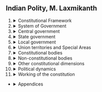 ## Indian Polity, M. Laxmikanth
1.  <details>
    <summary>Constitutional Framework</summary>
    
    1.  <details>
        <summary>Historical Background</summary>
        
        1.  <details>
            <summary>The Company Rule (1773-1858)</summary>

            -   Regulating Act of 1773
            -   Pitt's India Act of 1784
            -   Charter Act of 1833
            -   Charter Act of 1853
            </details>
        2.  <details><summary>The Crown Rule (1858-1947)         </summary>
            
            -   Government of India Act of 1858
            -   Indian Councils Acts
                -   1861
                -   1892
                -   1909
            -   Government of India Act of 1919
            -   Government of India Act of 1935
            -   Indian Independence Act of 1947    
            </details>
        -   <details><summary>tables</summary>
            
            -   Table 1.1 Interim Government (1946)
            -   Table 1.2 First Cabinet of Free India (1947)   
            </details>
        </details>
    2.  <details><summary>Making of the Constitution</summary>
        
        1.  <details><summary>Demand for a Constituent Assembly</summary>
            
            </details>
        2.  <details><summary>Composition of the Constituent Assembly</summary>
            

            </details>
        3.  <details><summary>Working of the Constituent Assembly</summary>

            -   Objectives Resolution
            -   Changes by the Independence Act
            -   Other Functions Performed           
            </details>
        4.  <details><summary>Committees of the Constituent Assembly</summary>
            
            -   Major Committees
            -   Minor Committees
            -   Drafting Committee
            </details>
        5.  <details><summary>Enactment of the Constitution</summary>
            
            </details>
        6.  <details><summary>Enforcement of the Constitution</summary>
            
            </details>
        7.  <details><summary>Criticism of the Constituent Assembly</summary>
            
            </details>
        8.  <details><summary>Important Facts</summary>
            
            </details>
        -   <details><summary>tables</summary>
            
            -   Table 2.1 Allocation of seats in the Constituent Assembly of India (1946)
            -   Table 2.2 Results of the Elections to the Constituent Assembly (July-August
            1946)
            -   Table 2.3 Community-wise Representation in the Constituent Assembly
            (1946)
            -   Table 2.4 Statewise Membership of the Constituent Assembly of India as on
            December 31, 1947
            -   Table 2.5 Sessions of the Constituent Assembly at a Glance
            </details>   
        </details>
     
    
    3.  <details><summary>Salient Features of the Constitution</summary>
        
        1.  <details><summary>Introduction</summary>
            
            </details>
        8.  <details><summary>Salient Features of the Constitution</summary>
            
            1. Lengthiest Written Constitution
            2. Drawn From Various Sources
            3. Blend of Rigidity and Flexibility
            4. Federal System with Unitary Bias
            5. Parliamentary Form of Government
            6. Synthesis of Parliamentary Sovereignty and       Judicial Supremacy
            7. Integrated and Independent Judiciary
            8. Fundamental Rights
            9. Directive Principles of State Policy
            10. Fundamental Duties
            11. A Secular State
            12. Universal Adult Franchise
            13. Single Citizenship
            14. Independent Bodies
            15. Emergency Provisions
            16. Three-tier Government
            17. Co-operative Societies
            </details>
        8.  <details><summary>Criticism of the                      Constitution</summary>
            
            1. A Borrowed Constitution
            2. A Carbon Copy of the 1935 Act
            3. Un-Indian or Anti-Indian
            4. An Un-Gandhian Constitution
            5. Elephantine Size
            6. Paradise of the Lawyers
            </details>
        -   <details><summary>Tables</summary>
            
            -   Table 3.1 The Constitution of India at a Glance
            -   Table 3.2 Important Articles of the Constitution at a Glance
            -   Table 3.3 Schedules of the Constitution at a Glance
            -   Table 3.4 Sources of the Constitution at a Glance
            </details>                    
        </details>
    4.  <details><summary>Preamble of the Constitution</summary>
        
        1.  <details><summary>Text of the Preamble</summary>
            
            </details>
        8.  <details><summary>Ingredients of the Preamble</summary>
            
            </details>
        8.  <details><summary>Key Words in the Preamble</summary>
            
            1. Sovereign
            2. Socialist
            3. Secular
            4. Democratic
            5. Republic
            6. Justice
            7. Liberty
            8. Equality
            9. Fraternity
            </details>
        8.  <details><summary>Significance of the Preamble</summary>
            
            </details>
        8.  <details><summary>Preamble as Part of the Constitution</summary>
            
            </details>
        8.  <details><summary>Amendability of the Preamble</summary>
            
            </details>            
        -   <details><summary>Tables</summary>
            
            </details>                    
        </details>     
    5.  <details><summary>Union and its Territory</summary>
        
        1.  <details><summary>Union of States</summary>
            
            </details>
        8.  <details><summary>Parliament's Power to Reorganise the States</summary>
            
            </details>
        8.  <details><summary>Evolution of States and Union Territories</summary>
            
            -   Integration of Princely States
            -   Dhar Commission and JVP Committee
            -   Fazl Ali Commission
            -   <details><summary>New States and Union Territories Created After 1956</summary>

                1.  Maharashtra and Gujarat
                2.  Dadra and Nagar Haveli
                3.  Goa, Daman and Diu
                4.  Puducherry
                5.  Nagaland
                6.  Haryana, Chandigarh and Himachal Pradesh
                7.  Manipur, Tripura and Meghalaya
                8.  Sikkim
                9.  Mizoram, Arunachal Pradesh and Goa
                10. Chhattisgarh, Uttarakhand and Jharkhand
                11. Telangana 
                </details>
            -   Change of Names    
            </details>      
        -   <details><summary>Tables</summary>
            
            -   Table 5.1 Territory of India in 1950
            -   Table 5.2 Territory of India in 1956
            -   Table 5.3 Territory of India in 2014 (and upto 2016)
            -   Table 5.4 Articles Related to Union and its Territory at a Glance
            </details>                    
        </details>    
    6.  <details><summary>Citizenship</summary>
        
        1.  <details><summary>Meaning and Significance</summary>
            
            </details>
        8.  <details><summary>Constitutional Provisions</summary>
            
            </details>
        8.  <details><summary>Citizenship Act, 1955</summary>
            
            -   <details><summary>Acquisition of Citizenship</summary>

                1.  By Birth
                2.  By descent
                3.  By registration
                4.  By naturalisation
                5.  By Incorporation of Territory
                6. Special Provisions as to Citizenship of Persons Covered by the Assam Accord
                </details>
            -   <details><summary>Loss of Citizenship</summary>

                1. By Renunciation
                2. By Termination
                3. By Deprivation
                </details>    
            </details>
        8.  <details><summary>Single Citizenship</summary>
            
            </details>
        8.  <details><summary>Overseas Citizenship of India</summary>
            
            1.  Registration of Overseas Citizen of India Cardholder
            2.  Conferment of Rights on Overseas Citizen of India Cardholder
            3.  Renunciation of Overseas Citizen of India Card
            4.  Cancellation of Registration as Overseas Citizen of India Cardholder
            </details>            
        -   <details><summary>Tables</summary>
            
            -   Table 6.1 Comparing NRI, PIO and OCI Cardholder
            -   Table 6.2 Articles Related to Citizenship at a Glance
            -   Table 6.3 Citizenship Act (1955) at a Glance (As Amended Upto 2015)
            -   Table 6.4 Schedules of the Citizenship Act (1955) at a Glance
            </details>                    
        </details>
    7.  <details><summary>Fundamental Rights</summary>
        
        1.  <details><summary>Features of Fundamental Rights</summary>
            
            </details>
        2.  <details><summary>Definition of State</summary>
            
            </details>
        3.  <details><summary>Laws Inconsistent with Fundamental Rights</summary>
            
            </details>
        4.  <details><summary>Right to Equality</summary>
            
            1. Equality before Law and Equal Protection of Laws
                -   Rule of Law
                -   Exceptions to Equality
            2. Prohibition of Discrimination on Certain Grounds
                -   Creamy Layer
            3. Equality of Opportunity in Public Employment
                -   Mandal Commission and Aftermath
            4. Abolition of Untouchability
            5. Abolition of Titles      
            </details>
        5.  <details><summary>Right to Freedom</summary>
            
            1.  <details><summary>Protection of Six Rights</summary>

                1.  Right to freedom of speech and expression.
                2.  Right to assemble peaceably and without arms.
                3.  Right to form associations or unions or co-operative societies.10
                4.  Right to move freely throughout the territory of India.
                5.  Right to reside and settle in any part of the territory of India.
                6.  Right to practice any profession or to carry on any occupation, trade or
                business.
                </details>
            2.  <details><summary>Protection in Respect of Conviction for Offences</summary>

                1.  No ex-post-facto law
                2.  No double jeopardy
                3.  No self-incrimination 
                </details>
            3.  <details><summary>Protection of Life and Personal Liberty</summary>

                </details>
            4.  <details><summary>Right to Education</summary>

                </details>
            5.  <details><summary>Protection Against Arrest and Detention</summary>

                </details>                
            </details>
        6.  <details><summary>Right Against Exploitation</summary>
            
            1.  Prohibition of Traffic in Human Beings and Forced Labour
            2. Prohibition of Employment of Children in Factories, etc.
                -   Child Labour Amendment (2016)
                
            </details>
        7.  <details><summary>Right to Freedom of Religion</summary>
            
            1. Freedom of Conscience and Free Profession, Practice and Propagation of Religion
            2. Freedom to Manage Religious Affairs
            3. Freedom from Taxation for Promotion of a Religion
            4. Freedom from Attending Religious Instruction
            </details>
        8.  <details><summary>Cultural and Educational Rights</summary>
            
            1. Protection of Interests of Minorities
            2. Right of Minorities to Establish and Administer Educational Institutions
            </details>
        6.  <details><summary>Right to Constitutional Remedies</summary>
            
            </details>
        7.  <details><summary>Writs-Types and Scope</summary>
            
            -   Habeas Corpus
            -   Mandamus
            -   Prohibition
            -   Certiorari
            -   Quo-Warranto
            </details>
        8.  <details><summary>Armed Forces and Fundamental Rights</summary>
            
            </details>    
        6.  <details><summary>Martial Law and Fundamental Rights</summary>
            
            </details>
        7.  <details><summary>Effecting Certain Fundamental Rights</summary>
            
            </details>
        8.  <details><summary>Present Position of Right to Property</summary>
            
            </details>
        6.  <details><summary>Exceptions to Fundamental Rights</summary>
            
            1. Saving of Laws Providing for Acquisition of Estates, etc.
            2. Validation of Certain Acts and Regulations
            3. Saving of Laws Giving Effect to Certain Directive Principles
            </details>
        7.  <details><summary>Criticism of Fundamental Rights</summary>
            
            1. Excessive Limitations
            2. No Social and Economic Rights
            3. No Clarity
            4. No Permanency
            5. Suspension During Emergency
            6. Expensive Remedy
            7. Preventive Detention
            8. No Consistent Philosophy
            </details>
        8.  <details><summary>Significance of Fundamental Rights</summary>
            
            </details>
        8.  <details><summary>Rights Outside Part III</summary>
            
            </details>        
        -   <details><summary>Tables</summary>
            
            -   Table 7.1 Fundamental Rights at a Glance
            -   Table 7.2 Fundamental Rights (FR) of Foreigners
            -   Table 7.3 Martial Law Vs National Emergency
            -   Table 7.4 Articles Related to Fundamental Rights at a Glance
            </details>   
        </details>

    8.  <details><summary>Directive Principles of State Policy</summary>
        
        -   36 - 51
        -   spanish -> irish -> indian
        -   dpsp + fr : conscience/soul/philosophy of the constitution
        1.  <details><summary>Features of the Directive Principles</summary>
            
            -   ideals that the State should keep in mind while formulating policies and enacting laws. These are the constitutional instructions or recommendations to the State in legislative, executive and administrative matters.
            -   resemble 'Instrument of Instructions' of Govt. of India Act, 1935 issued to Governor-General of India and governors
            -   economic, social democracy. welfare state as against a police state
            -   non-justiciable
            -   courts use to determine the constitutional validity of a law
            </details>
        2.  <details><summary>Classification of the Directive Principles</summary>
            
            -   <details><summary>Socialistic Principles</summary>

                1. To promote the welfare of the people by securing a social order permeated by justice—social, economic and political—and to minimise inequalities in income, status, facilities and opportunities4 (Article 38).
                2. To secure (a) the right to adequate means of livelihood for all citizens; (b)
                the equitable distribution of material resources of the community for the
                common good; (c) prevention of concentration of wealth and means of
                production; (d) equal pay for equal work for men and women; (e)
                preservation of the health and strength of workers and children against
                forcible abuse; and (f) opportunities for healthy development of children5
                (Article 39).
                3. To promote equal justice and to provide free legal aid to the poor6 (Article
                39 A).
                4. To secure the right to work, to education and to public assistance in cases
                of unemployment, old age, sickness and disablement (Article 41).
                5. To make provision for just and humane conditions of work and maternity
                relief (Article 42).
                6. To secure a living wage7, a decent standard of life and social and cultural
                opportunities for all workers (Article 43).
                7. To take steps to secure the participation of workers in the management of
                industries8 (Article 43 A).
                8. To raise the level of nutrition and the standard of living of people and to
                improve public health (Article 47).
                </details>
            -   <details><summary>Gandhian Principles</summary>
                
                1. To organise village panchayats and endow them with necessary powers and authority to enable them to function as units of self-government (Article 40).
                2. To promote cottage industries on an individual or co-operation basis in
                rural areas (Article 43).
                3. To promote voluntary formation, autonomous functioning, democratic
                control and professional management of co-operative societies8a (Article
                43B).
                4. To promote the educational and economic interests of SCs, STs, and other
                weaker sections of the society and to protect them from social injustice
                and exploitation (Article 46).
                5. To prohibit the consumption of intoxicating drinks and drugs which are
                injurious to health (Article 47).
                6. To prohibit the slaughter of cows, calves and other milch and draught
                cattle and to improve their breeds (Article 48).
                </details>
            -   <details><summary>Liberal–Intellectual Principles</summary>

                1. To secure for all citizens a uniform civil code throughout the country(Article 44.
                2. To provide early childhood care and education for all children until they
                complete the age of six years9 (Article 45).
                3. To organise agriculture and animal husbandry on modern and scientific
                lines (Article 48).
                4. To protect and improve the environment and to safeguard forests and wild
                life10 (Article 48 A).
                5. To protect monuments, places and objects of artistic or historic interest
                which are declared to be of national importance (Article 49).
                6. To separate the judiciary from the executive in the public services of the
                State (Article 50).
                7. To promote international peace and security and maintain just and
                honourable relations between nations; to foster respect for international
                law and treaty obligations, and to encourage settlement of international
                disputes by arbitration (Article 51).

                </details>
            </details>
        3.  <details><summary>New Directive Principles</summary>
            
            -   42nd amendment,1976
                1. To secure opportunities for healthy development of children (Article 39).
                2. To promote equal justice and to provide free legal aid to the poor (Article
                39 A).
                3. To take steps to secure the participation of workers in the management of
                industries (Article 43 A).
                4. To protect and improve the environment and to safeguard forests and wild
                life (Article 48 A).
            -   44th amendment, 1978: minimise inequalities in income, status, facilities and opportunities (Article 38).  
            -   86th amendment, 2002: early childhood care and educatio upto age 6 + elementary education a FR
            -   97th emendment, 2011: cooperative societies(43B)  
            </details>
        4.  <details><summary>Sanction Behind Directive Principles</summary>
            
            -   Sir B N Rau
            -   rights - justiciable and non-justiciable
            -   FR and DPSP
            -   political/public opinion force
            -   made non-justiciable and legally non-enforceable because
                -   financial constraints
                -   vast diversity and backwardness
                -   preocuppations
            </details>
        5.  <details><summary>Criticism of the Directive Principles</summary>
            
            1. No Legal Force
                -   pious aspirations
            2. Illogically Arranged
                -   vital vs unimportant
                -   modern vs old
                -   reason/science vs sentiment/prejudice
            3. Conservative
                -   political philosophy of 19th century of England
            4. Constitutional Conflict
                -   centre - states
                -   president - PM
                -   governor - CM
            </details>
        6.  <details><summary>Utility of Directive Principles</summary>
            
            -   economic democracy
            -   welfare state
            -   instrument of instructions, social and economic order
            -   beacon-lights to courts
            -   State legislative and executive action
            -   amplify preamble
            -   facilitate stability and continuity in policies
            -   supplementary to FR, social and economic rights
            -   economic democracy -> political democracy
            -   helps opposition
            -   common political manifesto 
            </details>
        7.  <details><summary>Conflict Between Fundamental Rights and Directive Principles</summary>
            
            -   read distinction between FR and DPSP
            -   Champakam Dorairajan (1951): FR > DPSP, but FR were amended to implement DPSP
            -   Golaknath Case (1967): FR> DPSP, yet again amendments were made
            -   Kesavananda Bharati  (1973)
            -   42nd amendment (1976), DPSP>FR
            -   Minerva Mills case (1980), FR>DPSP
            -   balance and basic structure
            </details>
        8.  <details><summary>Implementation of Directive Principles</summary>
            
            1. The Planning Commission, NITI Aayog
            2. land reform laws
                -   abolition of intermediaries like zamindars, jagirdars, inamdars, etc;
                -   tenancy reforms like security of tenure, fair rents, etc;
                -   imposition of ceilings on land holdings; -  distribution of surplus land among the landless labourers;
                -   cooperative farming.
            3.  labour
                -   The Minimum Wages Act (1948)
                -   the Payment of Wages Act (1936)
                -   the Payment of Bonus Act (1965)
                -   the Contract Labour Regulation and Abolition Act (1970)
                -   the Child Labour Prohibition and Regulation Act (1986)
                -   the Bonded Labour System Abolition Act (1976)
                -   the Trade Unions Act (1926)
                -   the Factories Act (1948)
                -   the Mines Act (1952)
                -   the Industrial Disputes Act (1947)
                -   the Workmen’s Compensation Act (1923)
                
                child
                -   banned the child labour.
                -   the Child Labour Prohibition and Regulation Act (1986) was renamed as the Child and Adolescent Labour Prohibition and Regulation Act, 1986.
            4.  women
                -   The Maternity Benefit Act (1961)
                -   the Equal Remuneration Act (1976)
            5. socialist
                -   nationalisation of life insurance (1956)
                -  the nationalisation of fourteen leading commercial banks (1969)
                -   nationalisation of general insurance(1971)
                -   abolition of Privy Purses (1971) etc.
            6. The Legal Services Authorities Act (1987) and Lok adalat
            7. cottage
                -   Khadi and Village Industries Board 
                -   Khadi and Village Industries Commission
                -   Small-Scale Industries Board
                -   National Small Industries Corporation
                -   Handloom Board
                -   Handicrafts Board
                -   Coir Board
                -   Silk Board
            8. living standards
                -   The Community Development Programme (1952)
                -   Hill Area Development Programme (1960)
                -   Drought-Prone Area Programme (1973)
                -   Minimum Needs Programme (1974)
                -   Integrated Rural Development Programme(1978)
                -   Jawahar Rozgar Yojana (1989)
                -   Swarnajayanti Gram Swarozgar Yojana (1999)
                -   Sampoorna Grameena Rozgar Yojana (2001)
                -   National Rural Employment Guarantee
            Programme (2006)
            9. forest,wildlife
                -   The Wildlife (Protection) Act, 1972
                -   the Forest (Conservation) Act, 1980
                -   the Water and Air Acts -> Central and State Pollution Control Boards
                -   The
            National Forest Policy (1988)
            10. agriculture and animal husbandry
            11. Three-tier panchayati raj system (at village, taluka and zila levels) and 73rd Amendment Act (1992)
            12. sc/st
                -   reservation
                -   The Untouchability (Offences) Act, 1955 -> Protection of Civil Rights Act in 1976
                -   the Scheduled Castes and Scheduled Tribes (Prevention of Atrocities) Act, 1989
                -   The 65th Constitutional Amendment Act of 1990 -> National Commission for Scheduled Castes and Scheduled Tribes to protect the interests of SCs and STs. 
                -   The 89th Constitutional Amendment Act of 2003 ->  National Commission for Schedule Castes and National Commission for Schedule Tribes.

                weaker sections
                -   National Commission for Backward Classes (1993)
                -   National Commission for Minorities (1993)
                -   National Commission for Women (1992)
                -   National Commission for Protection of Child Rights (2007)
            13. The Criminal Procedure Code (1973)
            14. The Ancient and Historical Monument and Archaeological Sites and
            Remains Act (1951)
            15. Primary health centres,hospitals, special programmes to eradicate widespread diseases
            16. Laws to prohibit the slaughter of cows, calves, and bullocks have been
            enacted in some states.
            17. old age pension schemes
            18. non-alignment and panchsheel
            -   problems for implementation - inadequate financial resources, unfavourable socioeconomic
            conditions, population explosion, strained Centre-state relations
            and so on.
            </details>
        9.  <details><summary>Directives Outside Part IV</summary>
            
            1. Claims of SCs and STs to Services(335)
            2. Instruction in mother tongue(350-A)
            3. Development of the Hindi Language(351)
            </details>     
        -   <details><summary>Tables</summary>
            
            -   Table 8.1 Distinction Between Fundamental Rights and Directive Principles
            -   Table 8.2 Articles Related to Directive Principles of State Policy at a Glance
            </details>   
        </details>
    9.  <details><summary>Fundamental Duties</summary>
        
        -   article 51 A
        -   japanese and ussr influence
        1.  <details><summary>Swaran Singh Committee Recommendations</summary>
            
            -   emergency
            -   42nd amendment, 1976
            -   recommendations not included
                -   pay taxes
                -   penalty/punishment for non-compliance
                -   non-judiciability
            </details>
        2.  <details><summary>List of Fundamental Duties</summary>
            
            According to Article 51 A, it shall be the duty of every citizen of India:
            1.  to abide by the Constitution and respect its ideals and institutions, the
            National Flag and the National Anthem;
            2.  to cherish and follow the noble ideals that inspired the national struggle
            for freedom;
            3.  to uphold and protect the sovereignty, unity and integrity of India;
            4.  to defend the country and render national service when called upon to do
            so;
            5.  to promote harmony and the spirit of common brotherhood amongst all
            the people of India transcending religious, linguistic and regional or
            sectional diversities and to renounce practices derogatory to the dignity of
            women;
            6.  to value and preserve the rich heritage of the country’s composite culture;
            7.  to protect and improve the natural environment including forests, lakes,
            rivers and wildlife and to have compassion for living creatures;
            8.  to develop scientific temper, humanism and the spirit of inquiry and
            reform;
            9.  to safeguard public property and to abjure violence;
            10. to strive towards excellence in all spheres of individual and collective
            activity so that the nation constantly rises to higher levels of endeavour
            and achievement; and
            11. to provide opportunities for education to his child or ward between the
            age of six and fourteen years. This duty was added by the 86th
            Constitutional Amendment Act, 2002.
            </details>
        3.  <details><summary>Features of the Fundamental Duties</summary>
            
            -   moral,civic
            -   indian way of life
            -   citizens only
            -   non-justiciable
            </details>
        4.  <details><summary>Criticism of Fundamental Duties</summary>
            
            -   not exhaustive
            -   vague, ambitious and difficult to be understood by common man
            -   moral precepts
            -   superfluous
            -   should have been in part-3  with FRs
            </details>
        5.  <details><summary>Significance of Fundamental Duties</summary>
            
            -   consciousness of duties
            -   warning against anti-social and anti-national activities
            -   source of inspiration, promote sense of discipline and commitment, sense of active participation in the realisation of national goals
            -   help courts in examining and determining constitutional validity
            -   enforceable by law, punish/penalise
            </details>
        6.  <details><summary>Verma Committee Observations</summary>
            
            -   existence of legal provisions for the implementation of some of the Fundamental Duties.

            1. The Prevention of Insults to National Honour Act (1971)
            2. The various criminal laws
            3. The Protection of Civil Rights Act (1955)
            4. The Indian Penal Code (IPC)
            5. The Unlawful Activities (Prevention) Act of 1967
            6. The Representation of People Act (1951)
            7. The Wildlife (Protection) Act of 1972
            8. The Forest (Conservation) Act of 1980
            </details>        
        -   <details><summary>tables</summary>
            
            </details>   
        </details>    
    10. <details><summary>Amendment of the Constitution</summary>
        
        -   article 368
        1.  <details><summary>Procedure for Amendment</summary>
            
            1. introduction of a bill in either House of Parliament
            2. introduced by a minister or private member
            3. passed in each House by a special majority
            majority
            4. Each House must pass the bill separately. In case of a disagreement
            between the two Houses, there is no provision for holding a joint sitting
            of the two Houses for the purpose of deliberation and passage of the bill.
            5. If the bill seeks to amend the federal provisions of the Constitution, it
            must also be ratified by the legislatures of half of the states by a simple
            majority.
            6. the bill is presented to the president
            for assent
            7. The president must give his assent to the bill. He can neither withhold his
            assent to the bill nor return the bill for reconsideration of the Parliament.
            8. After the president’s assent, the bill becomes a constitutional
            amendment act 

            </details>
        2.  <details><summary>Types of Amendments</summary>
            
            -   <details><summary>By Simple Majority of Parliament</summary>

                1. Admission or establishment of new states.
                2. Formation of new states and alteration of areas, boundaries or names of
                existing states.
                3. Abolition or creation of legislative councils in states.
                4. Second Schedule—emoluments, allowances, privileges and so on of the
                president, the governors, the Speakers, judges, etc.
                5. Quorum in Parliament.
                6. Salaries and allowances of the members of Parliament.
                7. Rules of procedure in Parliament.
                8. Privileges of the Parliament, its members and its committees.
                9. Use of English language in Parliament.
                10. Number of puisne judges in the Supreme Court.
                11. Conferment of more jurisdiction on the Supreme Court.
                12. Use of official language.
                13. Citizenship—acquisition and termination.
                14. Elections to Parliament and state legislatures.
                15. Delimitation of constituencies.
                16. Union territories.
                17. Fifth Schedule—administration of scheduled areas and scheduled tribes.
                18. Sixth Schedule—administration of tribal areas.
                </details>
            -   By Special Majority of Parliament
                -   FRs
                -   DPSP
                -   others which are not covered under 1st and 3rd
            -   <details><summary>By Special Majority of Parliament and Consent of States</summary>

                1. Election of the President and its manner.
                2. Extent of the executive power of the Union and the states.
                3. Supreme Court and high courts.
                4. Distribution of legislative powers between the Union and the states.
                5. Any of the lists in the Seventh Schedule.
                6. Representation of states in Parliament.
                7. Power of Parliament to amend the Constitution and its procedure (Article
                368 itself).
                </details>    
            </details>
        3.  <details><summary>Criticism of the Amendment Procedure</summary>
            
            -   no special body
            -   power to initiate  lies with Parliament
            -   less role of state legislatures
            -   no time frame for states
            -   no joint sitting
            -   similar to legislative process
            -   provisions - judicial susceptibility
            </details>       
        -   <details><summary>tables</summary>
            
            </details>   
        </details>
    11. <details><summary>Basic Structure of the Constitution</summary>
        
        1.  <details><summary>Emergence of the Basic Structure</summary>
            
            </details>
        2.  <details><summary>Elements of the Basic Structure</summary>
            
            1.  Supremacy of the Constitution
            2.  Sovereign, democratic and republican nature of the Indian polity
            3.  Secular character of the Constitution
            4.  Separation of powers between the legislature, the executive and the judiciary
            5.  Federal character of the Constitution
            6.  Unity and integrity of the nation
            7.  Welfare state (socio-economic justice)
            8.  Judicial review
            9.  Freedom and dignity of the individual
            10. Parliamentary system
            11. Rule of law
            12. Harmony and balance between Fundamental Rights and Directive Principles
            13. Principle of equality
            14. Free and fair elections
            15. Independence of Judiciary
            16. Limited power of Parliament to amend the Constitution
            17. Effective access to justice
            18. Principles (or essence) underlying fundamental rights.
            19. Powers of the Supreme Court under Articles 32, 136, 141 and 1426
            20. Powers of the High Courts under Articles 226 and 2277
            </details>        
        -   <details><summary>Tables</summary>
            
            -   Table 11.1 Evolution of the Basic Structure of the Constitution
            </details>   
        </details>
    </details>
2.  <details><summary>System of Government</summary>        
    
    12. <details><summary>Parliamentary System</summary>
        
        1.  <details><summary>Features of Parliamentary Government</summary>
            
            1. Nominal and Real Executives
            2. Majority Party Rule
            3. Collective Responsibility
            4. Political Homogeneity
            5. Double Membership
            6. Leadership of the Prime Minister
            7. Dissolution of the Lower House
            8. Secrecy
            </details>
        2.  <details><summary>Features of Presidential Government</summary>
            
            </details>
        3.  <details><summary>Merits of the Parliamentary System</summary>
            
            1. Harmony Between Legislature and Executive
            2. Responsible Government
            3. Prevents Despotism
            4. Ready Alternative Government
            5. Wide Representation
            </details>
        4.  <details><summary>Demerits of the Parliamentary System</summary>
            
            1. Unstable Government
            2. No Continuity of Policies
            3. Dictatorship of the Cabinet
            4. Against Separation of Powers
            5. Government by Amateurs
            </details>
        5.  <details><summary>Reasons for Adopting Parliamentary System</summary>
            
            1. Familiarity with the System
            2. Preference to More Responsibility
            3. Need to Avoid Legislative—Executive Conflicts
            4. Nature of Indian Society
            </details>
        6.  <details><summary>Distinction between Indian and British Models</summary>
            
            </details>        
        -   <details><summary>Tables</summary>
            
            -   Table 12.1 Comparing Parliamentary and Presidential Systems
            </details>   
        </details>
    13. <details><summary>Federal System</summary>
        
        1.  <details><summary>Federal Features of the Constitution</summary>
            
            1. Dual Polity
            2. Written Constitution
            3. Division of Powers
            4. Supremacy of the Constitution
            5. Rigid Constitution
            6. Independent Judiciary
            7. Bicameralism
            </details>
        2.  <details><summary>Unitary Features of the Constitution</summary>
            
            1. Strong Centre
            2. States Not Indestructible
            3. Single Constitution
            4. Flexibility of the Constitution
            5. No Equality of State Representation
            6. Emergency Provisions
            7. Single Citizenship
            8. Integrated Judiciary
            9. All-India Services
            10. Integrated Audit Machinery
            11. Parliament’s Authority Over State List
            12. Appointment of Governor
            13. Integrated Election Machinery
            14. Veto Over State Bills
            </details>
        3.  <details><summary>Critical Evaluation of the Federal System</summary>
            
            </details>      
        -   <details><summary>Tables</summary>
            
            -   Table 13.1 Comparing Features of Federal and Unitary Governments
            </details>   
        </details>
    14. <details><summary>Centre-State Relations</summary>
        
        1.  <details><summary>Legislative Relations</summary>
            
            1. Territorial Extent of Central and State Legislation
            2. Distribution of Legislative Subjects
            3.  <details><summary>Parliamentary Legislation         in the State Field</summary>

                -   When Rajya Sabha Passes a Resolution
                -   During a National Emergency
                -   When States Make a Request
                -   To Implement International Agreements
                -   During President’s Rule
                </details>
            4. Centre’s Control Over State Legislation
            </details>
        2.  <details><summary>Administrative                        Relations</summary>
            
            -   Distribution of Executive Powers
            -   Obligation of States and the Centre
            -   Centre’s Directions to the States
            -   Mutual Delegation of Functions
            -   Cooperation Between the Centre and States
            -   All-India Services
            -   Public Service Commissions
            -   Integrated Judicial System
            -   Relations During Emergencies
            -   Other Provisions
            -   Extra-Constitutional Devices
            </details>
        3.  <details><summary>Financial Relations</summary>
            
            -   Allocation of Taxing Powers
            -   <details><summary>Distribution of Tax               Revenues</summary>

                1.  Taxes Levied by the Centre but Collected and Appropriated by the States (Article 268)
                2.  Service Tax Levied by the Centre but Collected and Appropriated by the Centre and the States (Article 268-A)
                3.  Taxes Levied and Collected by the Centre but Assigned to the States (Article 269)
                4.  Taxes Levied and Collected by the Centre but Distributed between the Centre and the States (Article 270)
                5.  Surcharge on Certain Taxes and Duties for Purposes of the Centre (Article 271)
                6.  Taxes Levied and Collected and Retained by the States

                </details>
            -   Distribution of Non-tax Revenues
                -   Centre
                -   States    
            -   Grants-in-Aid to the States
                -   Statutory Grants
                -   Discretionary Grants
                -   Other Grants
            -   Finance Commission 
            -   Protection of the States’ Interest
            -   Borrowing by the Centre and the States
            -   <details><summary>Inter-Governmental Tax            Immunities</summary>

                -   Exemption of Central Property from State Taxation
                -   Exemption of State Property or Income from Central Taxation
                </details>
            -   Effects of Emergencies
                -   National Emergency
                -   Financial Emergency             
                    
            </details>
        4.  <details><summary>Trends in Centre-State Relations</summary>
            
            -   Tension Areas in Centre-State Relations
            -   Administrative Reforms Commission
            -   Rajamannar Committee
            -   Anandpur Sahib Resolution
            -   West Bengal Memorandum
            -   Sarkaria Commission
            -   Punchhi Commission
            </details>        
        -   <details><summary>Tables</summary>
            
            -   Table 14.1 Articles Related to Centre-State Legislative Relations at a Glance
            -   Table 14.2 Articles Related to Centre-State Administrative Relations at a Glance
            -   Table 14.3 Articles Related to Centre-State Financial Relations at a Glance
            </details>   
        </details>
    15. <details><summary>Inter-State Relations</summary>
        
        1.  <details><summary>Inter-state Water Disputes</summary>
            
            </details>
        2.  <details><summary>Inter-State Councils</summary>
            
            -   Establishment of Inter-State Council
            </details>
        3.  <details><summary>Public Acts, Records and Judicial Proceedings</summary>
            
            </details>
        4.  <details><summary>Inter-State Trade and Commerce</summary>
            
            </details>
        5.  <details><summary>Zonal Councils</summary>
            
            -   North-Eastern Council
            </details>        
        -   <details><summary>Tables</summary>
            
            -   Table 15.1 Inter-State Water Dispute Tribunals Set-up So Far
            -   Table 15.3 Articles Related to Inter-State Relations at a Glance
            -   Table 15.2 Zonal Councils at a Glance
            </details>   
        </details>
    16. <details><summary>Emergency Provisions</summary>
        
        1.  <details><summary>National Emergency</summary>
            
            -   Grounds of Declaration
            -   Parliamentry Approval and Duration
            -   Revocation of Proclamation
            -   <details><summary>Effects of National               Emergency</summary>
                
                1. Effect on the Centre–state relations
                    -   Executive
                    -   Legislative
                    -   Financial
                2. Effect on the life of the Lok Sabha and State assembly
                3. Effect on the Fundamental Rights
                    -   Suspension of Fundamental Rights under Article 19
                    -   Suspension of other Fundamental Rights
                    -   Distinction Between Articles 358 and 359
                </details>
            -   Declarations Made So Far    
            </details>
        2.  <details><summary>President's Rule</summary>
            
            -   Grounds of Imposition
            -   Parliamentary Approval and Duration
            -   Consequences of President’s Rule
            -   Use of Article 356
            -   Scope of Judicial Review
            -   Cases of Proper and Improper Use
            </details>
        3.  <details><summary>Financial Emergency</summary>
            
            -   Grounds of Declaration
            -   Parliamentary Approval and Duration
            -   Effects of Financial Emergency

            </details>
        4.  <details><summary>Criticism of the Emergency            Provisions</summary>
            
            </details>       
        -   <details><summary>Tables</summary>
            
            -   Table 16.1 Comparing National Emergency and President's Rule
            -   Table 16.2 Imposition of President's Rule (1951-2016)
            -   Table 16.3 Articles Related to Emergency Provisions at a Glance
            </details>   
        </details>
    </details>
3.  <details><summary>Central government</summary>        
    
    17. <details><summary>President</summary>
        
        1.  <details><summary>Election of the President</summary>
            
            </details>
        2.  <details><summary>Qualifications, Oath and Conditions</summary>
            
            </details>
        3.  <details><summary>Term, Impeachment and Vacancy</summary>
            
            </details>
        4.  <details><summary>Powers and Functions of the President</summary>
            
            1. Executive powers
            2. Legislative powers
            3. Financial powers
            4. Judicial powers
            5. Diplomatic powers
            6. Military powers
            7. Emergency powers
            </details>
        5.  <details><summary>Veto Power of the President</summary>
            
            1. Absolute veto
            2. Suspensive veto
            3. Pocket veto
            4. Presidential Veto over State Legislation
            </details>
        6.  <details><summary>Ordinance-making Power of the President</summary>
            
            </details>
        7.  <details><summary>Pardoning Power of the President</summary>
            
            1. Pardon
            2. Commutation
            3. Remission
            4. Respite
            5. Reprieve
            </details>
        8.  <details><summary>Constitutional Position of the President</summary>
            
            </details>       
        -   <details><summary>Tables</summary>
            
            -   Table 17.1 Elections of the Presidents (1952-2012)
            -   Table 17.2 Veto Power of the President At a Glance
            -   Table 17.3 Articles Related to President at a Glance
            </details>   
        </details>
    18. <details><summary>Vice-President</summary>
        
        1.  <details><summary>Election</summary>
            
            </details>
        2.  <details><summary>Qualifications</summary>
            
            </details>
        3.  <details><summary>Oath or Affirmation</summary>
            
            </details>
        4.  <details><summary>Conditions of Office</summary>
            
            </details>
        5.  <details><summary>Term of Office</summary>
            
            </details>
        6.  <details><summary>Vacancy in Office</summary>
            
            </details>
        7.  <details><summary>Election Disputes</summary>
            
            </details>
        8.  <details><summary>Powers and Functions</summary>
            
            </details>
        9.  <details><summary>Indian and American Vice-Presidents Compared</summary>
            
            </details>
        10. <details><summary>Emoluments</summary>
            
            </details>        
        -   <details><summary>Tables</summary>
            
            -   Table 18.1 Elections of the Vice-Presidents (1952-2012)
            -   Table 18.2 Articles Related to Vice-President at a Glance
            </details>   
        </details>
    19. <details><summary>Prime Minister</summary>
        
        1.  <details><summary>Appointment of the Prime Minister</summary>
            
            </details>
        2.  <details><summary>Oath, Term and Salary</summary>
            
            </details>
        3.  <details><summary>Powers and Functions of the Prime Minister</summary>
            
            -   In Relation to Council of Ministers
            -   In Relation to the President
            -   In Relation to Parliament
            -   Other Powers & Functions
            </details>
        4.  <details><summary>Role Descriptions</summary>
            
            </details>
        5.  <details><summary>Relationship with the President</summary>
            
            1. Article 74
            2. Article 75
            3. Article 78
            </details>
        6.  <details><summary>Chief Ministers who became Prime Ministers</summary>
            
            </details>       
        -   <details><summary>Tables</summary>
            
            -   Table 19.1 Articles Related to Prime Minister at a Glance
            </details>   
        </details>
    20. <details><summary>Central Council of Ministers</summary>
        
        1.  <details><summary>Constitutional Provisions</summary>
            
            1.  Article 74—Council of Ministers to aid and advise President
            2.  Article 75—Other Provisions as to Ministers
            3.  Article 77—Conduct of Business of the Government of India
            4.  Article 78—Duties of Prime Minister
            4.  Article 88—Rights of Ministers as Respects the Houses
            </details>
        2.  <details><summary>Nature of Advice by Ministers</summary>
            
            </details>
        3.  <details><summary>Appointment of Ministers</summary>
            
            </details>
        4.  <details><summary>Oath and Salary of Ministers</summary>
            
            </details>
        5.  <details><summary>Responsibility of Ministers</summary>
            
            -   Collective Responsibility
            -   Individual Responsibility
            -   No Legal Responsibility
            </details>
        6.  <details><summary>Composition of the Council of Ministers</summary>
            
            </details>
        7.  <details><summary>Council of Ministers Vs Cabinet</summary>
            
            </details>
        8.  <details><summary>Role of Cabinet</summary>
            
            </details>
        9.  <details><summary>Role Descriptions</summary>
            
            </details>
        10. <details><summary>Kitchen Cabinet</summary>
            
            </details>        
        -   <details><summary>Tables</summary>
            
            -   Table 20.1 Distinction Between Council of Ministers and Cabinet
            -   Table 20.2 Articles Related to Central Council of Ministers at a Glance
            </details>   
        </details>
    21. <details><summary>Cabinet Committees</summary>
        
        1.  <details><summary>Features of Cabinet Committees</summary>
            
            </details>
        2.  <details><summary>List of Cabinet Committees</summary>
            
            </details>
        3.  <details><summary>Functions of Cabinet Committees</summary>
            
            </details>
        4.  <details><summary>Groups of Ministers</summary>
            
            </details>
        5.  <details><summary>Abolition of GoMs and EGoMs</summary>
            
            </details>
        6.  <details><summary>Informal GoMs Formed</summary>
            
            </details>       
        -   <details><summary>tables</summary>
            
            </details>   
        </details>
    22. <details><summary>Parliament</summary>
        
        1.  <details><summary>Organisation of Parliament</summary>
            
            </details>
        2.  <details><summary>Composition of the Two Houses</summary>
            
            -   <details><summary>Composition of Rajya              Sabha</summary>

                1. Representation of States
                2. Representation of Union Territories
                3. Nominated Members
                </details>
            -   <details><summary>Composition of Lok              Sabha</summary>

                1. Representation of States
                2. Representation of Union Territories
                3. Nominated Members
                </details>    
            </details>
        3.  <details><summary>System of Elections to Lok Sabha</summary>
            
            -   Territorial Constituencies
            -   Readjustment after each Census
            -   Reservation of Seats for SCs and STs
            -   Proportional Representation not Adopted
            </details>
        4.  <details><summary>Duration of Two Houses</summary>
            
            -   Duration of Rajya Sabha
            -   Duration of Lok Sabha
            </details>
        5.  <details><summary>Membership of Parliament</summary>
            
            -   Qualifications
            -   Disqualifications
                -   Disqualification on Ground of Defection
            -   <details><summary>Vacating of seats</summary>

                1. Double Membership
                2. Disqualification
                3. Resignation
                4. Absence
                5. Other cases
                </details>
            -   Oath or Affirmation
            -   Salaries and Allowances          
            </details>
        6.  <details><summary>Presiding Officers of Parliament</summary>
            
            1.  <details><summary>Speaker of Lok                    Sabha</summary>

                -   Election and Tenure
                -   Role, Powers and Functions
                -   Independence and Impartiality
                </details>
            2.  Deputy Speaker of Lok Sabha
            3.  Panel of Chairpersons of Lok Sabha
            4.  Speaker Pro Tem
            5.  Chairman of Rajya Sabha
            6.  Deputy Chairman of Rajya Sabha
            7.  Panel of Vice-Chairpersons of Rajya Sabha
            8.  Secretariat of Parliament
            </details>
        7.  <details><summary>Leaders in Parliament</summary>
            
            -   Leader of the House
            -   Leader of the Opposition
            -   Whip
            </details>
        8.  <details><summary>Sessions of Parliament</summary>
            
            -   Summoning
            -   Adjournment
            -   Adjournment Sine Die
            -   Prorogation
            -   Dissolution
            -   Quorum
            -   Voting in House
            -   Language in Parliament
            -   Rights of Ministers and Attorney General
            -   Lame-duck Session
            </details>
        9.  <details><summary>Devices of Parliamentary Proceedings</summary>
            
            -   Question Hour
            -   Zero Hour
            -   <details><summary>Motions</summary>

                -   Closure Motion
                -   Privilege Motion
                -   Calling Attention Motion
                -   Adjournment Motion
                -   No-Confidence Motion
                -   Censure Motion
                -   Motion of Thanks
                -   No-Day-Yet-Named Motion
                </details>
            -   Point of Order 
            -   Half-an-Hour Discussion    
            -   Short Duration Discussion
            -   Special Mention
            -   Resolutions
            -   Youth Parliament
            </details>
        10. <details><summary>Legislative Procedure in Parliament</summary>
            
            -   Ordinary bills
            -   Money bills
            -   Financial bills
            -   Constitution amendment bills
            </details>
        11. <details><summary>Joint Sitting of Two Houses</summary>
            
            </details>
        12. <details><summary>Budget in Parliament</summary>
            
            -   Constitutional Provisions
            -   Charged Expenditure
            -   <details><summary>Stages in                         Enactment</summary>
                
                </details>
            </details>
        13. <details><summary>Multifunctional Role of Parliament</summary>
            
            </details>
        14. <details><summary>Ineffectiveness of Parliamentary Control</summary>
            
            </details>
        15. <details><summary>Position of Rajya Sabha</summary>
            
            </details>
        16. <details><summary>Parliamentary Privileges</summary>
            
            </details>
        17. <details><summary>Sovereignty of Parliament</summary>
            
            </details>                    
        -   <details><summary>Tables</summary>
            
            -   Table 22.1 Adjournment vs Prorogation
            -   Table 22.2 Censure Motion vs No Confidence Motion
            -   Table 22.3 Public Bill vs Private Bill
            -   Table 22.4 Ordinary Bill Vs Money Bill
            -   Table 22.5 Allocation of Seats in Parliament
            -   Table 22.6 Seats Reserved for SCs and STs in the Lok Sabha
            -   Table 22.7 Durations of the Lok Sabha (from First Lok Sabha to Present Lok
            Sabha)
            -   Table 22.8 Speakers of the Lok Sabha (from First Lok Sabha to Present Lok
            Sabha)
            -   Table 22.9 Articles Related to Parliament at a Glance
            </details>   
        </details>
    23. <details><summary>Parliamentary Committees</summary>
        
        1.  <details><summary>Meaning</summary>
            
            </details>
        2.  <details><summary>Classification</summary>
            
            </details>
        3.  <details><summary>Financial Committees</summary>
            
            </details>
        4.  <details><summary>Departmental Standing Committees</summary>
            
            </details>
        5.  <details><summary>Committees to Inquire</summary>
            
            </details>
        6.  <details><summary>Committees to Scrutinise and Control</summary>
            
            </details>
        7.  <details><summary>Committees Relating to the Day-to-Day Business of the House</summary>
            
            </details>
        8.  <details><summary>House-Keeping Committees</summary>
            
            </details>
        9.  <details><summary>Consultative Committees</summary>
            
            </details>       
        -   <details><summary>Tables</summary>
            
            -   Table 23.1 Departmental Standing Committees
            </details>   
        </details>
    24. <details><summary>Parliamentary Forums</summary>
        
        1.  <details><summary>Establishment of Forums</summary>
            
            </details>
        2.  <details><summary>Objectives of the Forums</summary>
            
            </details>
        3.  <details><summary>Composition of the Forums</summary>
            
            </details>       
        -   <details><summary>tables</summary>
            
            </details>   
        </details>
    25. <details><summary>Parliamentary Group</summary>
        
        1.  <details><summary>Rationale of the Group</summary>
            
            </details>
        2.  <details><summary>Composition of the Group</summary>
            
            </details>
        3.  <details><summary>Objectives of the Group</summary>
            
            </details>
        4.  <details><summary>Functions of the Group</summary>
            
            </details>
        5.  <details><summary>The Group and IPU</summary>
            
            </details>
        6.  <details><summary>The Group and CPA</summary>
            
            </details>       
        -   <details><summary>tables</summary>
            
            </details>   
        </details>
    26. <details><summary>Supreme Court</summary>
        
        1.  <details><summary>Organisation of Supreme Court</summary>
            
            </details>
        2.  <details><summary>Seat of Supreme Court</summary>
            
            </details>
        3.  <details><summary>Procedure of the Court</summary>
            
            </details>
        4.  <details><summary>Independence of Supreme Court</summary>
            
            </details>
        5.  <details><summary>Jurisdiction and Powers of Supreme Court</summary>
            
            </details>
        6.  <details><summary>Supreme Court Advocates</summary>
            
            </details>       
        -   <details><summary>Tables</summary>
            
            -   Table 26.1 Comparing Indian and American Supreme Courts
            -   Table 26.2 Articles Related to Supreme Court at a Glance
            </details>   
        </details>                                                                    
    27. <details><summary>Judicial Review</summary>
        
        1.  <details><summary>Meaning of Judicial Review</summary>
            
            </details>
        2.  <details><summary>Importance of Judicial Review</summary>
            
            </details>
        3.  <details><summary>Constitutional Provisions for Judicial Review</summary>
            
            </details>
        4.  <details><summary>Scope of Judicial Review</summary>
            
            </details>
        5.  <details><summary>Judicial Review of the Ninth Schedule</summary>
            
            </details>       
        -   <details><summary>Tables</summary>
            
            -   Table 27.1 Number of Acts and Regulations Included in the Ninth Schedule
            </details>   
        </details>
    28. <details><summary>Judicial Activism</summary>
        
        1.  <details><summary>Meaning of Judicial Activism</summary>
            
            </details>
        2.  <details><summary>Justification of Judicial Activism</summary>
            
            </details>
        3.  <details><summary>Activators of Judicial Activism</summary>
            
            </details>
        4.  <details><summary>Apprehensions of Judicial Activism</summary>
            
            </details>
        5.  <details><summary>Judicial Activism vs. Judicial Restraint</summary>
            
            </details>       
        -   <details><summary>Tables</summary>
            
            </details>   
        </details>
    29. <details><summary>Public Interest Litigation</summary>
        
        1.  <details><summary>Meaning of PIL</summary>
            
            </details>
        2.  <details><summary>Features of PIL</summary>
            
            </details>
        3.  <details><summary>Scope of PIL</summary>
            
            </details>
        4.  <details><summary>Principles of PIL</summary>
            
            </details>
        5.  <details><summary>Guidelines for Admitting PIL</summary>
            
            </details>      
        -   <details><summary>Tables</summary>
            
            </details>   
        </details>
    </details>
4.  <details><summary>State government</summary>

    30. <details><summary>Governor</summary>
        
        1.  <details><summary>Appointment of Governor</summary>
            
            </details>
        2.  <details><summary>Conditions of Governor's Office</summary>
            
            </details>
        3.  <details><summary>Term of Governor's Office</summary>
            
            </details>
        4.  <details><summary>Powers and Functions of Governor</summary>
            
            </details>
        5.  <details><summary>Constitutional Position of Governor</summary>
            
            </details>       
        -   <details><summary>Tables</summary>
            
            -   Table 30.1 Comparing Veto Powers of President and Governor
            -   Table 30.2 Comparing Ordinance-Making Power of President and Governor
            -   Table 30.3 Comparing Pardoning Powers of President and Governor
            -   Table 30.4 Articles Related to Governor at a Glance
            </details>   
        </details>
    31. <details><summary>Chief Minister</summary>
        
        1.  <details><summary>Appointment of Chief Minister</summary>
            
            </details>
        2.  <details><summary>Oath, Term and Salary</summary>
            
            </details>
        3.  <details><summary>Powers and Functions of Chief Minister</summary>
            
            </details>
        4.  <details><summary>Relationship with the Governor</summary>
            
            </details>     
        -   <details><summary>Tables</summary>
            
            -   Table 31.1 Articles Related to Chief Minister at a Glance
            </details>   
        </details>
    32. <details><summary>State Council of Ministers</summary>
        
        1.  <details><summary>Constitutional Provisions</summary>
            
            </details>
        2.  <details><summary>Nature of Advice by Ministers</summary>
            
            </details>
        3.  <details><summary>Appointment of Ministers</summary>
            
            </details>
        4.  <details><summary>Oath and Salary of Ministers</summary>
            
            </details>
        5.  <details><summary>Responsibility of Ministers</summary>
            
            </details>
        6.  <details><summary>Composition of the Council of Ministers</summary>
            
            </details>
        7.  <details><summary>Cabinet</summary>
            
            </details>     
        -   <details><summary>Tables</summary>
            
            -   Table 32.1 Articles Related to State Council of Ministers at a Glance
            </details>   
        </details>
    33. <details><summary>State Legislature</summary>
        
        1.  <details><summary>Organisation of State Legislature</summary>
            
            </details>
        2.  <details><summary>Composition of Two Houses</summary>
            
            </details>
        3.  <details><summary>Duration of Two Houses</summary>
            
            </details>
        4.  <details><summary>Membership of State Legislature</summary>
            
            </details>
        5.  <details><summary>Presiding Officers of State Legislature</summary>
            
            </details>
        6.  <details><summary>Sessions of State Legislature</summary>
            
            </details>
        7.  <details><summary>Legislative Procedure in State Legislature</summary>
            
            </details>
        8.  <details><summary>Position of Legislative Council</summary>
            
            </details>
        9.  <details><summary>Privileges of State Legislature</summary>
            
            </details>       
        -   <details><summary>Tables</summary>
            
            -   Table 33.1 Comparing Legislative Procedure in the Parliament and State Legislature
            -   Table 33.2 Strength of State Legislatures
            -   Table 33.3 Seats Reserved for SCs and STs in the Legislative Assemblies
            -   Table 33.4 Articles Related to State Legislature at a Glance
            </details>   
        </details>
    34. <details><summary>High Court</summary>
        
        1.  <details><summary>Organisation of High Court</summary>
            
            </details>
        2.  <details><summary>Independence of High Court</summary>
            
            </details>
        3.  <details><summary>Jurisdiction and Powers of High Court</summary>
            
            </details>       
        -   <details><summary>Tables</summary>
            
            -   Table 34.1 Name and Jurisdiction of High Courts
            -   Table 34.2 Articles Related to High Courts at a Glance
            </details>   
        </details>
    35. <details><summary>Subordinate Courts</summary>
        
        1.  <details><summary>Constitutional Provisions</summary>
            
            </details>
        2.  <details><summary>Structure and Jurisdiction</summary>
            
            </details>
        3.  <details><summary>National Legal Services Authority</summary>
            
            </details>
        4.  <details><summary>Lok Adalats</summary>
            
            </details>
        5.  <details><summary>Permanent Lok Adalats</summary>
            
            </details>
        6.  <details><summary>Family Courts</summary>
            
            </details>
        7.  <details><summary>Gram Nyayalayas</summary>
            
            </details>       
        -   <details><summary>Tables</summary>
            
            -   Table 35.1 Establishment of Family Courts (2016)
            -   Table 35.2 Establishment of Gram Nyayalayas (2016)
            -   Table 35.3 Articles Related to Subordinate Courts at a Glance
            </details>   
        </details>
    36. <details><summary>Special Status of Jammu & Kashmir</summary>
        
        1.  <details><summary>Accession of J&K to India</summary>
            
            </details>
        2.  <details><summary>Present Relationship Between J&K and India</summary>
            
            </details>
        3.  <details><summary>Features of J&K Constitution</summary>
            
            </details>
        4.  <details><summary>J&K Autonomy Resolution Rejected</summary>
            
            </details>
        5.  <details><summary>Group of Interlocutors for J & K</summary>
            
            </details>       
        -   <details><summary>Tables</summary>
            
            -   Table 36.1 The Constitution of Jammu and Kashmir at a Glance
            -   Table 36.2 Schedules of the J & K Constitution at a Glance
            </details>   
        </details>
    37. <details><summary>Special Provisions for Some States</summary>
        
        1.  <details><summary>Maharashtra and Gujarat</summary>
            
            </details>
        2.  <details><summary>Nagaland</summary>
            
            </details>
        3.  <details><summary>Assam and Manipur</summary>
            
            </details>
        4.  <details><summary>Andhra Pradesh or Telangana</summary>
            
            </details>
        5.  <details><summary>Sikkim</summary>
            
            </details>
        6.  <details><summary>Mizoram</summary>
            
            </details>
        7.  <details><summary>Arunachal Pradesh and Goa</summary>
            
            </details>
        8.  <details><summary>Karnataka</summary>
            
            </details>       
        -   <details><summary>Tables</summary>
            
            -   Table 37.1 Articles Related to Special Provisions for some States at a Glance
            </details>   
        </details>
    </details>
5.  <details><summary>Local government</summary>

    38. <details><summary>Panchayati Raj</summary>
        
        1.  <details><summary>Evolution of Panchayati Raj</summary>
            
            </details>
        2.  <details><summary>73rd Amendment Act of 1992</summary>
            
            </details>
        3.  <details><summary>Compulsory and Voluntary Provisions</summary>
            
            </details>
        4.  <details><summary>PESA Act of 1996 (Extension Act)</summary>
            
            </details>
        5.  <details><summary>Finances of Panchayati Raj</summary>
            
            </details>
        6.  <details><summary>Reasons for Ineffective Performance</summary>
            
            </details>      
        -   <details><summary>Tables</summary>
            
            -   Table 38.1 Study Teams and Committees on Panchayati Raj
            -   Table 38.2 Articles Related to Panchayats at a Glance
            -   Table 38.3 Name and Number of Panchayats (2010)
            -   Table 38.4 Milestones in the Evolution of Panchayati Raj
            -   Table 38.5 Committees Related to Panchayati Raj (After
            Constitutionalisation)
            </details>   
        </details>
    39. <details><summary>Municipalities</summary>
        
        1.  <details><summary>Evolution of Urban Bodies</summary>
            
            </details>
        2.  <details><summary>74th Amendment Act of 1992</summary>
            
            </details>
        3.  <details><summary>Types of Urban Governments</summary>
            
            </details>
        4.  <details><summary>Municipal Personnel</summary>
            
            </details>
        5.  <details><summary>Municipal Revenue</summary>
            
            </details>
        6.  <details><summary>Central Council of Local Government</summary>
            
            </details>      
        -   <details><summary>Tables</summary>
            
            -   Table 39.1 Committees and Commissions on Urban Local Governments
            -   Table 39.2 Classification of Cantonment Boards
            -   Table 39.3 Articles Related to Municipalities at a Glance
            -   Table 39.4 Name and Number of Municipalities (2010)
            </details>   
        </details>
    </details>

6.  <details><summary>Union territories and Special Areas</summary>
    
    40. <details><summary>Union Territories</summary>
        
        1.  <details><summary>Creation of Union Territories</summary>
            
            </details>
        2.  <details><summary>Administration of Union Territories</summary>
            
            </details>
        3.  <details><summary>Special Provisions for Delhi</summary>
            
            </details>
        4.  <details><summary>Advisory Committees of Union Territories</summary>
            
            </details>       
        -   <details><summary>Tables</summary>
            
            -   Table 40.1 Administrative System of Union Territories at a Glance
            -   Table 40.2 Comparing States and Union Territories
            -   Table 40.3 Articles Related to Union Territories at a Glance
            </details>   
        </details>
    41. <details><summary>Scheduled and Tribal Areas</summary>
        
        1.  <details><summary>Administration of Scheduled Areas</summary>
            
            </details>
        2.  <details><summary>Administration of Tribal Areas</summary>
            
            </details>       
        -   <details><summary>Tables</summary>
            
            -   Table 41.1 Tribal Areas at a Glance (2016)
            -   Table 41.2 Articles Related to Scheduled and Tribal Areas at a Glance
            -   Table 41.3 Orders Relating to Scheduled Areas (2016)
            </details>   
        </details>
    </details>

7.  <details><summary>Constitutional bodies</summary> 

    42. <details><summary>Election Commission</summary>
        
        1.  <details><summary>Composition</summary>
            
            </details>
        2.  <details><summary>Independence</summary>
            
            </details>
        3.  <details><summary>Powers and Functions</summary>
            
            </details>
        4.  <details><summary>Vision, Mission and Principles</summary>
            
            </details>     
        -   <details><summary>Tables</summary>
            
            </details>   
        </details>
    43. <details><summary>Union Public Service Commission</summary>
        
        1.  <details><summary>Composition</summary>
            
            </details>
        2.  <details><summary>Removal</summary>
            
            </details>
        3.  <details><summary>Independence</summary>
            
            </details>
        4.  <details><summary>Functions</summary>
            
            </details>
        5.  <details><summary>Limitations</summary>
            
            </details>
        6.  <details><summary>Role</summary>
            
            </details>     
        -   <details><summary>Tables</summary>
            
            -   Table 43.1 Articles Related to UPSC at a Glance
            </details>   
        </details>
    44. <details><summary>State Public Service Commission</summary>
        
        1.  <details><summary>Composition</summary>
            
            </details>
        2.  <details><summary>Removal</summary>
            
            </details>
        3.  <details><summary>Independence</summary>
            
            </details>
        4.  <details><summary>Functions</summary>
            
            </details>
        5.  <details><summary>Limitations</summary>
            
            </details>
        6.  <details><summary>Role</summary>
            
            </details>
        7.  <details><summary>Joint State Public Service Commission</summary>
            
            </details>       
        -   <details><summary>Tables</summary>
            
            -   Table 44.1 Articles Related to SPSC at a Glance
            </details>   
        </details>
    45. <details><summary>Finance Commission</summary>
        
        1.  <details><summary>Composition</summary>
            
            </details>
        2.  <details><summary>Functions</summary>
            
            </details>
        3.  <details><summary>Advisory Role</summary>
            
            </details>      
        -   <details><summary>Tables</summary>
            
            -   Table 45.1 Finance Commissions Appointed so far
            -   Table 45.2 Articles Related to Finance Commission at a Glance
            </details>   
        </details>
    46. <details><summary>National Commission for SCs</summary>
        
        1.  <details><summary>Evolution of the Commission</summary>
            
            </details>
        2.  <details><summary>Functions of the Commission</summary>
            
            </details>
        3.  <details><summary>Report of the Commission</summary>
            
            </details>
        4.  <details><summary>Powers of the Commission</summary>
            
            </details>      
        -   <details><summary>Tables</summary>
            
            </details>   
        </details>
    47. <details><summary>National Commission for STs</summary>
        
        1.  <details><summary>Separate Commission for STs</summary>
            
            </details>
        2.  <details><summary>Functions of the Commission</summary>
            
            </details>
        3.  <details><summary>Other Functions of the Commission</summary>
            
            </details>
        4.  <details><summary>Report of the Commission</summary>
            
            </details>
        5.  <details><summary>Powers of the Commission</summary>
            
            </details>      
        -   <details><summary>Tables</summary>
            
            </details>   
        </details>
    48. <details><summary>Special Officer for Linguistic Minorities</summary>
        
        1.  <details><summary>Constitutional Provisions</summary>
            
            </details>
        2.  <details><summary>Commissioner for Linguistic Minorities</summary>
            
            </details>
        3.  <details><summary>Role of the Commissioner</summary>
            
            </details>
        4.  <details><summary>Vision and Mission</summary>
            
            </details>
        5.  <details><summary>Functions and Objectives</summary>
            
            </details>       
        -   <details><summary>Tables</summary>
            
            </details>   
        </details>
    49. <details><summary>Comptroller and Auditor General of India</summary>
        
        1.  <details><summary>Appointment and Term</summary>
            
            </details>
        2.  <details><summary>Independence</summary>
            
            </details>
        3.  <details><summary>Duties and Powers</summary>
            
            </details>
        4.  <details><summary>Role</summary>
            
            </details>
        5.  <details><summary>CAG and Corporations</summary>
            
            </details>
        6.  <details><summary>Appleby's Criticism</summary>
            
            </details>       
        -   <details><summary>Tables</summary>
            
            -   Table 49.1 Articles Related to Comptroller and Auditor-General of India at a Glance
            </details>   
        </details>
    50. <details><summary>Attorney General of India</summary>
        
        1.  <details><summary>Appointment and Term</summary>
            
            </details>
        2.  <details><summary>Duties and Functions</summary>
            
            </details>
        3.  <details><summary>Rights and Limitations</summary>
            
            </details>
        4.  <details><summary>Solicitor General of India</summary>
            
            </details>       
        -   <details><summary>Tables</summary>
            
            -   Table 50.1 Articles Related to Attorney-General of India at a Glance
            </details>   
        </details>
    51. <details><summary>Advocate General of the State</summary>
        
        1.  <details><summary>Appointment and Term</summary>
            
            </details>
        2.  <details><summary>Duties and Functions</summary>
            
            </details>       
        -   <details><summary>Tables</summary>
            
            -   Table 51.1 Articles Related to Advocate-General of the state at a Glance
            -   Table 51.2 Articles Related to Constitutional Bodies at a Glance
            </details>   
        </details>
    </details>

8.  <details><summary>Non-constitutional bodies</summary>    
    
    52. <details><summary>NITI Aayog</summary>
        
        1.  <details><summary>Establishment</summary>
            
            </details>
        2.  <details><summary>Rationale</summary>
            
            </details>
        3.  <details><summary>Composition</summary>
            
            </details>
        4.  <details><summary>Specialised Wings</summary>
            
            </details>
        5.  <details><summary>Objectives</summary>
            
            </details>
        6.  <details><summary>Guiding Principles</summary>
            
            </details>
        7.  <details><summary>Criticism</summary>
            
            </details>
        8.  <details><summary>Subordinate Office</summary>
            
            </details>
        9.  <details><summary>Erstwhile Planning Commission</summary>
            
            </details>
        10. <details><summary>Abolition of NDC</summary>
            
            </details>           
        -   <details><summary>Tables</summary>
            
            </details>   
        </details>
    53. <details><summary>National Human Rights Commission</summary>
        
        1.  <details><summary>Establishment of the Commission</summary>
            
            </details>
        2.  <details><summary>Composition of the Commission</summary>
            
            </details>
        3.  <details><summary>Functions of the Commission</summary>
            
            </details>
        4.  <details><summary>Working of the Commission</summary>
            
            </details>
        5.  <details><summary>Role of the Commission</summary>
            
            </details>
        6.  <details><summary>Performance of the Commission</summary>
            
            </details>
        7.  <details><summary>Human Rights (Amendment) Act, 2006</summary>
            
            </details>       
        -   <details><summary>Tables</summary>
            
            </details>  
        </details>
    54. <details><summary>State Human Rights Commission</summary>
        
        1.  <details><summary>Composition of the Commission</summary>
            
            </details>
        2.  <details><summary>Functions of the Commission</summary>
            
            </details>
        3.  <details><summary>Working of the Commission</summary>
            
            </details>
        4.  <details><summary>Human Rights Courts</summary>
            
            </details>       
        -   <details><summary>Tables</summary>
            
            </details>   
        </details>
    55. <details><summary>Central Information Commission</summary>
        
        1.  <details><summary>Composition</summary>
            
            </details>
        2.  <details><summary>Tenure and Service Conditions</summary>
            
            </details>
        3.  <details><summary>Powers and Functions</summary>
            
            </details>     
        -   <details><summary>Tables</summary>
            
            -   Table 55.1 National Commissions / Central Bodies and the Related Ministries
            </details>   
        </details>
    56. <details><summary>State Information Commission</summary>
        
        1.  <details><summary>Composition</summary>
            
            </details>
        2.  <details><summary>Tenure and Service Conditions</summary>
            
            </details>
        3.  <details><summary>Powers and Functions</summary>
            
            </details>     
        -   <details><summary>Tables</summary>
            
            </details>   
        </details>
    57. <details><summary>Central Vigilance Commission</summary>
        
        1.  <details><summary>Composition</summary>
            
            </details>
        2.  <details><summary>Organisation</summary>
            
            </details>
        3.  <details><summary>Functions</summary>
            
            </details>
        4.  <details><summary>Jurisdiction</summary>
            
            </details>
        5.  <details><summary>Working</summary>
            
            </details>
        6.  <details><summary>Vigilance Units in the Ministries</summary>
            
            </details>
        7.  <details><summary>Whistle Blowers Act (2011)</summary>
            
            </details>      
        -   <details><summary>Tables</summary>
            
            </details>   
        </details>
    58. <details><summary>Central Bureau of Investigation</summary>
        
        1.  <details><summary>Establishment of CBI</summary>
            
            </details>
        2.  <details><summary>Motto, Mission and Vision of CBI</summary>
            
            </details>
        3.  <details><summary>Organisation of CBI</summary>
            
            </details>
        4.  <details><summary>Composition of CBI</summary>
            
            </details>
        5.  <details><summary>Functions of CBI</summary>
            
            </details>
        6.  <details><summary>Provision of Prior Permission</summary>
            
            </details>
        7.  <details><summary>CBI vs. State Police</summary>
            
            </details>
        8.  <details><summary>CBI Academy</summary>
            
            </details>      
        -   <details><summary>Tables</summary>
            
            </details>   
        </details>
    59. <details><summary>Lokpal and Lokayuktas</summary>
        
        1.  <details><summary>Global Scenario</summary>
            
            </details>
        2.  <details><summary>Position in India</summary>
            
            </details>
        3.  <details><summary>Lokpal</summary>
            
            </details>
        4.  <details><summary>Lokpal and Lokayuktas Act (2013)</summary>
            
            </details>
        5.  <details><summary>Lokayuktas</summary>
            
            </details>      
        -   <details><summary>Tables</summary>
            
            -   Table 59.1 Establishment of Lokayukta in States (Chronological Order)
            -   Table 59.2 Lokpal and Lokayuktas Act (2013) at a Glance
            </details>   
        </details>
    </details>
9.  <details><summary>Other constitutional dimensions</summary>    

    60. <details>
        <summary>Cooperative Societies</summary>
        
        -   <details><summary>Constitutional Provisions</summary>
            
            </details>
        -   <details><summary>Reasons for the 97th Amendment</summary>
            
            </details>     
        -   <details><summary>Tables</summary>
             
            -   Table 60.1 Articles Related to Co-operative Societies at a Glance
            </details>   
        </details>
    61. <details><summary>Official Language</summary>
        
        1.  <details><summary>Language of the Union</summary>
            
            </details>
        2.  <details><summary>Regional Languages</summary>
            
            </details>
        3.  <details><summary>Language of the Judiciary and Texts of Laws</summary>
            
            </details>
        4.  <details><summary>Special Directives</summary>
            
            </details>
        5.  <details><summary>Committee of Parliament on Official Language</summary>
            
            </details>
        6.  <details><summary>Classical Language Status</summary>
            
            </details>       
        -   <details><summary>Tables</summary>
            
            -   Table 61.1 Languages conferred with Classical Language Status
            -   Table 61.2 Articles Related to Official Language at a Glance
            </details>   
        </details>
    62. <details><summary>Public Services</summary>
        
        1.  <details><summary>Classification of Services</summary>
            
            </details>
        2.  <details><summary>Constitutional Provisions</summary>
            
            </details>       
        -   <details><summary>Tables</summary>
            
            -   Table 62.1 Articles Related to Public Services at a Glance
            </details>   
        </details>
    63. <details><summary>Tribunals</summary>
        
        1.  <details><summary>Administrative Tribunals</summary>
            
            </details>
        2.  <details><summary>Tribunals for Other Matters</summary>
            
            </details>      
        -   <details><summary>Tables</summary>
            
            -   Table 63.1 Name and Jurisdiction of Benches of CAT
            -   Table 63.2 Circuit Sittings of Benches of CAT
            -   Table 63.3 Articles Related to Tribunals at a Glance
            </details>   
        </details>
    64. <details><summary>Rights and Liabilities of the Government</summary>
        
        1.  <details><summary>Property of the Union and the States</summary>
            
            </details>
        2.  <details><summary>Suits by or Against the Government</summary>
            
            </details>
        3.  <details><summary>Suits Against Public Officials</summary>
            
            </details>       
        -   <details><summary>Tables</summary>
            
            -   Table 64.1 Articles Related to Rights and Liabilities of the Government at a Glance
            </details>   
        </details>
    65. <details><summary>Authoritative Text of the Constitution in Hindi Language</summary>
        
        1.  <details><summary>Constitutional Provisions</summary>
            
            </details>
        2.  <details><summary>Reasons for the 58th Amendment</summary>
            
            </details>     
        -   <details><summary>Tables</summary>
            
            </details>   
        </details>
    66. <details><summary>Special Provisions Relating to Certain Classes</summary>
        
        1.  <details><summary>Rationale of Special Provisions</summary>
            
            </details>
        2.  <details><summary>Specification of Classes</summary>
            
            </details>
        3.  <details><summary>Components of Special Provisions</summary>
            
            </details>      
        -   <details><summary>Tables</summary>
            
            -   Table 66.1 Articles Related to Special Provisions for Certain Classes at a Glance
            </details>   
        </details>
    </details>

10. <details><summary>Political dynamics</summary>
    
    67. <details><summary>Political Parties</summary>
        
        1.  <details><summary>Meaning and Types</summary>
            
            </details>
        2.  <details><summary>Party System in India</summary>
            
            </details>
        3.  <details><summary>Recognition of National and State Parties</summary>
            
            </details>      
        -   <details><summary>Tables</summary>
            
            -   Table 67.1 Recognised National Parties and State Parties (First to Sixteenth General Elections)
            -   Table 67.2 Recognised National Parties and their Symbols (2016)
            -   Table 67.3 Recognised State Parties and their Symbols (2016)
            -   Table 67.4 Formation of Political Parties (Chronological Order)
            </details>   
        </details>
    68. <details><summary>Elections</summary>
        
        1.  <details><summary>Electoral System</summary>
            
            </details>
        2.  <details><summary>Election Machinery</summary>
            
            </details>
        3.  <details><summary>Election Process</summary>
            
            </details>     
        -   <details><summary>Tables</summary>
            
            -   Table 68.1 Results of Lok Sabha Elections
            -   Table 68.2 Prime Ministers after each Lok Sabha General Election
            -   Table 68.3 Participation in Lok Sabha Elections
            -   Table 68.4 Women in Lok Sabha Elections
            -   Table 68.5 Cost of Lok Sabha Elections
            -   Table 68.6 Largest and Smallest (Area-wise) Lok Sabha Constituencies in Fourteenth General Elections (2004)
            -   Table 68.7 Largest and Smallest (Electors-wise) Lok Sabha Constituencies in Sixteenth General Elections (2014)
            -   Table 68.8 Articles Related to Elections at a Glance
            </details>   
        </details>
    69. <details><summary>Voting Behaviour</summary>
        
        1.  <details><summary>Meaning of Voting Behaviour</summary>
            
            </details>
        2.  <details><summary>Significance of Voting Behaviour</summary>
            
            </details>
        3.  <details><summary>Determinants of Voting Behaviour</summary>
            
            </details>
        4.  <details><summary>Role of Media in Elections and Voting Behaviour</summary>
            
            </details>      
        -   <details><summary>Tables</summary>
            
            </details>   
        </details>
    70. <details><summary>Election Laws</summary>
        
        1.  <details><summary>Representation of the People Act, 1950</summary>
            
            </details>
        2.  <details><summary>Representation of the People Act, 1951</summary>
            
            </details>
        3.  <details><summary>Delimitation Act, 2002</summary>
            
            </details>
        4.  <details><summary>Other Acts Relating to Elections</summary>
            
            </details>
        5.  <details><summary>Rules Relating to Elections</summary>
            
            </details>
        6.  <details><summary>Orders Relating to Elections</summary>
            
            </details>      
        -   <details><summary>Tables</summary>
            
            -   Table 70.1 Representation of the People Act (1950) at a Glance
            -   Table 70.2 Schedules of the Representation of the People Act (1950) at a Glance
            -   Table 70.3 Representation of the People Act (1951) at a Glance
            -   Table 70.4 Delimitation Act (2002) at a Glance
            </details>   
        </details>
    71. <details><summary>Electoral Reforms</summary>
        
        1.  <details><summary>Committees Related to Electoral Reforms</summary>
            
            </details>
        2.  <details><summary>Electoral Reforms Before 1996</summary>
            
            </details>
        3.  <details><summary>Electoral Reforms of 1996</summary>
            
            </details>
        4.  <details><summary>Electoral Reforms After 1996</summary>
            
            </details>
        5.  <details><summary>Electoral Reforms Since 2010</summary>
            
            </details>   
        -   <details><summary>Tables</summary>
            
            -   Table 71.1 Limit on Election Expenditure (As declared in 2014)
            </details>   
        </details>
    72. <details><summary>Anti-Defection Law</summary>
        
        1.  <details><summary>Provisions of the Act</summary>
            
            </details>
        2.  <details><summary>Evaluation of the Act</summary>
            
            </details>
        3.  <details><summary>91st Amendment Act (2003)</summary>
            
            </details>      
        -   <details><summary>Tables</summary>
            
            </details>   
        </details>
    73. <details><summary>Pressure Groups</summary>
        
        1.  <details><summary>Meaning and Techniques</summary>
            
            </details>
        2.  <details><summary>Pressure Groups in India</summary>
            
            </details>      
        -   <details><summary>Tables</summary>
            
            </details>   
        </details>
    74. <details><summary>National Integration</summary>
        
        1.  <details><summary>Meaning of National Integration</summary>
            
            </details>
        2.  <details><summary>Obstacles to National Integration</summary>
            
            </details>
        3.  <details><summary>National Integration Council</summary>
            
            </details>
        4.  <details><summary>National Foundation for Communal Harmony</summary>
            
            </details>     
        -   <details><summary>Tables</summary>
            
            -   Table 74.1 Meetings of the National Integration Council
            </details>   
        </details>
    75. <details><summary>Foreign Policy</summary>
        
        1.  <details><summary>Principles of Indian Foreign Policy</summary>
            
            </details>
        2.  <details><summary>Objectives of Indian Foreign Policy</summary>
            
            </details>
        3.  <details><summary>Gujral Doctrine of India</summary>
            
            </details>
        4.  <details><summary>Nuclear Doctrine of India</summary>
            
            </details>
        5.  <details><summary>Connect Central Asia Policy of India</summary>
            
            </details>
        6.  <details><summary>Act East Policy of India</summary>
            
            </details>      
        -   <details><summary>Tables</summary>
            
            </details>   
        </details>
    </details>

11. <details><summary>Working of the constitution</summary>
    
    76. <details><summary>National Commission to Review the Working of the Constitution</summary>
        
        1.  <details><summary>Terms of Reference of the Commission</summary>
            
            </details>
        2.  <details><summary>Fifty Years of Working of the Constitution</summary>
            
            </details>
        3.  <details><summary>Areas of Concern: Commission's Perception</summary>
            
            </details>
        4.  <details><summary>Recommendations of the Commission</summary>
            
            </details>     
        -   <details><summary>Tables</summary>
            
            </details>   
        </details>
    </details>

-   <details><summary>Appendices</summary>    

    1.  Appendix I: Articles of the Constitution (1-395)
    2.  Appendix II: Subjects of Union, State and Concurrent Lists
    3.  Appendix III: Table of Precedence
    4.  Appendix IV: Oath by the Constitutional and other Authorities
    5.  Appendix V: Definitions Under the Constitution
    6.  Appendix VI: Constitutional Amendments at a Glance
    7.  Appendix VII: Allied Amending Acts at a Glance
    8.  Appendix VIII: Model Code of Conduct Relating to Elections
    9.  Appendix IX: Sections of The Representation of The People Act, 1950
    10. Appendix X: Sections of The Representation of The People Act, 1951
    11. Appendix XI: Flag Code of India
    12. Appendix XII: Presidents, Vice-Presidents, Prime Ministers, etc.
    13. Appendix XIII: Chairpersons of The National Commissions
    14. Appendix XIV: Sections of The Constitution of Jammu and Kashmir

    </details>


